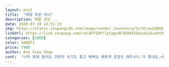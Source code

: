 ```yaml
---
layout: post 
title:  "메탈 유핀 비녀" 
description: 메탈 유핀 ..
date: 2020-07-10 14:51:13 
img: https://static.coupangcdn.com/image/vendor_inventory/2cfd/aa1d0b87f7c56766c207a65af128de8a3f77361410b87fed7ea3e8a1c0e8.jpg 
linkUrl: https://link.coupang.com/re/AFFSDP?lptag=AF3600438&subid=ahnPublicAsk&pageKey=1407550592&itemId=2443403719&vendorItemId=70437138965&traceid=V0-113-0dc32a6efc76fb00 
categories: [1008] 
color: 5A8DF3 
price: 7900 
author: Ask View Shop 
cont:  "너무 맘에 들어요 간편히 쓰기도 좋고 예뻐요 예쁘게 포장도 해주시니 더 좋네요.<br/><br/>너무너무 실속있고 좋아요  사실 반신반의 인데 뒷모습이 맘에 들어 질러봤는데택배비 까지 아까워서 그냥 믿고 질러서 택배비를 아꼈죠근데 현명한 선택이었네요<br/>핀하나 주문했는데,,너무나 고급스러운 선믈을받은기분이에요 여러군데에서 핀종류 사봤지만,,판매자님처럼 포장해주신곳은 첨이에요 너무 기분좋은 쇼핑에 감사드립니다 ^^<br/>" 
---
```

